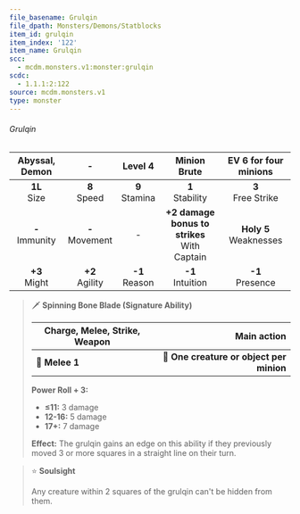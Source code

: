 ```yaml
---
file_basename: Grulqin
file_dpath: Monsters/Demons/Statblocks
item_id: grulqin
item_index: '122'
item_name: Grulqin
scc:
  - mcdm.monsters.v1:monster:grulqin
scdc:
  - 1.1.1:2:122
source: mcdm.monsters.v1
type: monster
---
```


###### Grulqin

|   Abyssal, Demon    |          -          |      Level 4       |                   Minion Brute                   |   EV 6 for four minions    |
| :-----------------: | :-----------------: | :----------------: | :----------------------------------------------: | :------------------------: |
|  **1L**<br/> Size   |  **8**<br/> Speed   | **9**<br/> Stamina |               **1**<br/> Stability               |   **3**<br/> Free Strike   |
| **-**<br/> Immunity | **-**<br/> Movement |         -          | **+2 damage bonus to strikes**<br/> With Captain | **Holy 5**<br/> Weaknesses |
|  **+3**<br/> Might  | **+2**<br/> Agility | **-1**<br/> Reason |              **-1**<br/> Intuition               |    **-1**<br/> Presence    |

<!-- -->
> 🗡 **Spinning Bone Blade (Signature Ability)**
>
> | **Charge, Melee, Strike, Weapon** |                          **Main action** |
> | --------------------------------- | ---------------------------------------: |
> | **📏 Melee 1**                    | **🎯 One creature or object per minion** |
>
> **Power Roll + 3:**
>
> - **≤11:** 3 damage
> - **12-16:** 5 damage
> - **17+:** 7 damage
>
> **Effect:** The grulqin gains an edge on this ability if they previously moved 3 or more squares in a straight line on their turn.

<!-- -->
> ⭐️ **Soulsight**
>
> Any creature within 2 squares of the grulqin can't be hidden from them.
